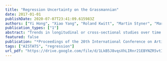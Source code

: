 ```yaml
---
title: "Regression Uncertainty on the Grassmannian"
date: 2017-01-01
publishDate: 2020-07-07T23:41:09.615983Z
authors: ["Yi Hong", "Xiao Yang", "Roland Kwitt", "Martin Styner", "Marc Niethammer"]
publication_types: ["1"]
abstract: "Trends in longitudinal or cross-sectional studies over time are often captured through regression models. In their simplest manifestation, these regression models are formulated in . However, in the context of imaging studies, the objects of interest which are to be regressed are frequently best modeled as elements of a Riemannian manifold. Regression on such spaces can be accomplished through geodesic regression. This paper develops an approach to compute confidence intervals for geodesic regression models. The approach is general, but illustrated and specifically developed for the Grassmann manifold, which allows us, eg, to regress shapes or linear dynamical systems. Extensions to other manifolds can be obtained in a similar manner. We demonstrate our approach for regression with 2D/3D shapes using synthetic and real data."
featured: false
publication: "*Proceedings of the 20th International Conference on Artificial Intelligence and Statistics, AISTATS 2017, 20-22 April 2017, Fort Lauderdale, FL, USA*"
tags: ["AISTATS", "regression"]
url_pdf: "https://drive.google.com/file/d/1LkB5J8vqsXhLIRnr21EBYNZR5vtIubqM"
---
```


